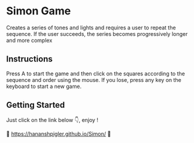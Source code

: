 # Simon Game
Creates a series of tones and lights and requires a user to repeat the sequence. If the user succeeds, the series becomes progressively longer and more complex

## Instructions
Press A to start the game and then click on the squares according to the sequence and order using the mouse.
If you lose, press any key on the keyboard to start a new game.

## Getting Started
Just click on the link below 👇, enjoy !

🕋 https://hananshpigler.github.io/Simon/ 🕋
